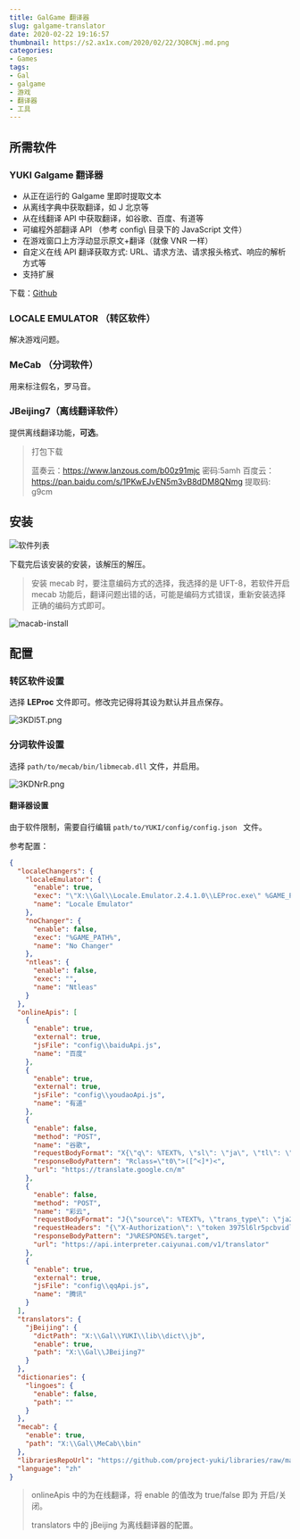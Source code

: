 ```yaml
---
title: GalGame 翻译器
slug: galgame-translator
date: 2020-02-22 19:16:57
thumbnail: https://s2.ax1x.com/2020/02/22/3Q8CNj.md.png
categories:
- Games
tags:
- Gal
- galgame
- 游戏
- 翻译器
- 工具
---
```


## 所需软件

### YUKI Galgame 翻译器

- 从正在运行的 Galgame 里即时提取文本
- 从离线字典中获取翻译，如 J 北京等
- 从在线翻译 API 中获取翻译，如谷歌、百度、有道等
- 可编程外部翻译 API （参考 config\ 目录下的 JavaScript 文件）
- 在游戏窗口上方浮动显示原文+翻译（就像 VNR 一样）
- 自定义在线 API 翻译获取方式: URL、请求方法、请求报头格式、响应的解析方式等
- 支持扩展

下载：[Github](https://github.com/project-yuki/YUKI)



### LOCALE EMULATOR （转区软件）

解决游戏问题。



### MeCab （分词软件）

用来标注假名，罗马音。


### JBeijing7（离线翻译软件）

提供离线翻译功能，**可选**。



> 打包下载
>
> 蓝奏云：https://www.lanzous.com/b00z91mjc 密码:5amh
> 百度云：https://pan.baidu.com/s/1PKwEJvEN5m3vB8dDM8QNmg 提取码: g9cm



## 安装

![软件列表](./images/galgame/3KDiUf.png)

下载完后该安装的安装，该解压的解压。


> 安装 mecab 时，要注意编码方式的选择，我选择的是 UFT-8，若软件开启 mecab 功能后，翻译问题出错的话，可能是编码方式错误，重新安装选择正确的编码方式即可。

![macab-install](./images/galgame/3KDE8g.png)


## 配置

### 转区软件设置

选择 **LEProc** 文件即可。修改完记得将其设为默认并且点保存。

![3KDl5T.png](./images/galgame/3KDl5T.png)

### 分词软件设置

选择 `path/to/mecab/bin/libmecab.dll` 文件，并启用。

![3KDNrR.png](./images/galgame/3KDNrR.png)

#### 翻译器设置

由于软件限制，需要自行编辑 `path/to/YUKI/config/config.json ` 文件。

参考配置：

```json
{
  "localeChangers": {
    "localeEmulator": {
      "enable": true,
      "exec": "\"X:\\Gal\\Locale.Emulator.2.4.1.0\\LEProc.exe\" %GAME_PATH%",
      "name": "Locale Emulator"
    },
    "noChanger": {
      "enable": false,
      "exec": "%GAME_PATH%",
      "name": "No Changer"
    },
    "ntleas": {
      "enable": false,
      "exec": "",
      "name": "Ntleas"
    }
  },
  "onlineApis": [
    {
      "enable": true,
      "external": true,
      "jsFile": "config\\baiduApi.js",
      "name": "百度"
    },
    {
      "enable": true,
      "external": true,
      "jsFile": "config\\youdaoApi.js",
      "name": "有道"
    },
    {
      "enable": false,
      "method": "POST",
      "name": "谷歌",
      "requestBodyFormat": "X{\"q\": %TEXT%, \"sl\": \"ja\", \"tl\": \"zh-CN\"}",
      "responseBodyPattern": "Rclass=\"t0\">([^<]*)<",
      "url": "https://translate.google.cn/m"
    },
    {
      "enable": false,
      "method": "POST",
      "name": "彩云",
      "requestBodyFormat": "J{\"source\": %TEXT%, \"trans_type\": \"ja2zh\", \"request_id\": \"demo\", \"detect\": \"true\"}",
      "requestHeaders": "{\"X-Authorization\": \"token 3975l6lr5pcbvidl6jl2\"}",
      "responseBodyPattern": "J%RESPONSE%.target",
      "url": "https://api.interpreter.caiyunai.com/v1/translator"
    },
    {
      "enable": true,
      "external": true,
      "jsFile": "config\\qqApi.js",
      "name": "腾讯"
    }
  ],
  "translators": {
    "jBeijing": {
      "dictPath": "X:\\Gal\\YUKI\\lib\\dict\\jb",
      "enable": true,
      "path": "X:\\Gal\\JBeijing7"
    }
  },
  "dictionaries": {
    "lingoes": {
      "enable": false,
      "path": ""
    }
  },
  "mecab": {
    "enable": true,
    "path": "X:\\Gal\\MeCab\\bin"
  },
  "librariesRepoUrl": "https://github.com/project-yuki/libraries/raw/master/_pack/",
  "language": "zh"
}

```

> onlineApis 中的为在线翻译，将 enable 的值改为 true/false 即为 开启/关闭。
>
> translators 中的 jBeijing 为离线翻译器的配置。
